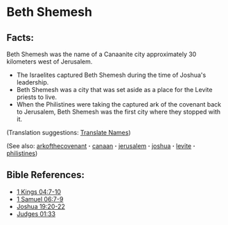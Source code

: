 # Beth Shemesh #

## Facts: ##

Beth Shemesh was the name of a Canaanite city approximately 30 kilometers west of Jerusalem.

* The Israelites captured Beth Shemesh during the time of Joshua's leadership.
* Beth Shemesh was a city that was set aside as a place for the Levite priests to live.
* When the Philistines were taking the captured ark of the covenant back to Jerusalem, Beth Shemesh was the first city where they stopped with it.

(Translation suggestions: [Translate Names](https://git.door43.org/Door43/en-ta-translate-vol1/src/master/content/translate_names.md))

(See also: [arkofthecovenant](../other/arkofthecovenant.md) **·** [canaan](../other/canaan.md) **·** [jerusalem](../other/jerusalem.md) **·** [joshua](../other/joshua.md) **·** [levite](../other/levite.md) **·** [philistines](../other/philistines.md))

## Bible References: ##

* [1 Kings 04:7-10](https://door43.org/en/bible/notes/1ki/04/07)
* [1 Samuel 06:7-9](https://door43.org/en/bible/notes/1sa/06/07)
* [Joshua 19:20-22](https://door43.org/en/bible/notes/jos/19/20)
* [Judges 01:33](https://door43.org/en/bible/notes/jdg/01/33)


